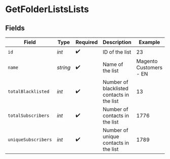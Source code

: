 # GetFolderListsLists


## Fields

| Field                                      | Type                                       | Required                                   | Description                                | Example                                    |
| ------------------------------------------ | ------------------------------------------ | ------------------------------------------ | ------------------------------------------ | ------------------------------------------ |
| `id`                                       | *int*                                      | :heavy_check_mark:                         | ID of the list                             | 23                                         |
| `name`                                     | *string*                                   | :heavy_check_mark:                         | Name of the list                           | Magento Customers - EN                     |
| `totalBlacklisted`                         | *int*                                      | :heavy_check_mark:                         | Number of blacklisted contacts in the list | 13                                         |
| `totalSubscribers`                         | *int*                                      | :heavy_check_mark:                         | Number of contacts in the list             | 1776                                       |
| `uniqueSubscribers`                        | *int*                                      | :heavy_check_mark:                         | Number of unique contacts in the list      | 1789                                       |